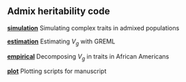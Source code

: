 ## Admix heritability code

[**simulation**](https://github.com/jinguohuang/admix_heritability/tree/master/code/simulation) Simulating complex traits in admixed populations

[**estimation**](https://github.com/jinguohuang/admix_heritability/tree/master/code/estimation) Estimating ${V}_g$ with GREML 

[**empirical**](https://github.com/jinguohuang/admix_heritability/tree/master/code/empirical) Decomposing ${V}_g$ in traits in African Americans

[**plot**](https://github.com/jinguohuang/admix_heritability/tree/master/code/plot) Plotting scripts for manuscript
